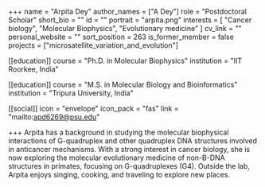 +++
name = "Arpita Dey"
author_names = ["A Dey"]
role = "Postdoctoral Scholar"
short_bio = ""
id = ""
portrait = "arpita.png"
interests = [
  "Cancer biology",
  "Molecular Biophysics",
  "Evolutionary medicine"
]
cv_link = ""
personal_website = ""
sort_position = 263
is_former_member = false
projects = ["microsatellite_variation_and_evolution"]

[[education]]
  course = "Ph.D. in Molecular Biophysics"
  institution = "IIT Roorkee, India"

[[education]]
  course = "M.S. in Molecular Biology and Bioinformatics"
  institution = "Tripura University, India"

[[social]]
    icon = "envelope"
    icon_pack = "fas"
    link = "mailto:apd6269@psu.edu"

+++
Arpita has a background in studying the molecular biophysical interactions of G-quadruplex and other quadruplex DNA structures involved in anticancer mechanisms. With a strong interest in cancer biology, she is now exploring the molecular evolutionary medicine of non-B-DNA structures in primates, focusing on G-quadruplexes (G4). Outside the lab, Arpita enjoys singing, cooking, and traveling to explore new places.
